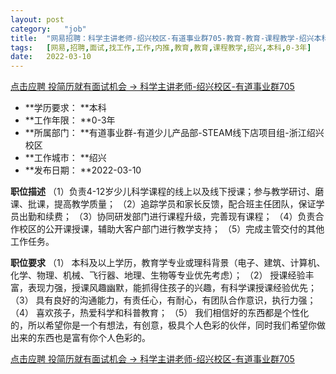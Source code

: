 ```yaml
---
layout:	post
category:	"job"
title:	"网易招聘：科学主讲老师-绍兴校区-有道事业群705-教育-教育-课程教学-绍兴本科0-3年"
tags:	[网易,招聘,面试,找工作,工作,内推,教育,教育,课程教学,绍兴,本科,0-3年]
date:	2022-03-10
---
```


[点击应聘 投简历就有面试机会 -> 科学主讲老师-绍兴校区-有道事业群705](http://mobile.bole.netease.com/bole/boleDetail?id=38783&employeeId=346f03c3cda5f04c&key=all)



- **学历要求： **本科
- **工作年限： **0-3年
- **所属部门： **有道事业群-有道少儿产品部-STEAM线下店项目组-浙江绍兴校区
- **工作城市： **绍兴
- **发布日期： **2022-03-10



**职位描述**
（1）负责4-12岁少儿科学课程的线上以及线下授课；参与教学研讨、磨课、批课，提高教学质量；
（2）追踪学员和家长反馈，配合班主任团队，保证学员出勤和续费；
（3）协同研发部门进行课程升级，完善现有课程；
（4）负责合作校区的公开课授课，辅助大客户部门进行教学支持；
（5）完成主管交付的其他工作任务。



**职位要求**
（1） 本科及以上学历，教育学专业或理科背景（电子、建筑、计算机、化学、物理、机械、飞行器、地理、生物等专业优先考虑）；
（2） 授课经验丰富，表现力强，授课风趣幽默，能抓得住孩子的兴趣，有科学课授课经验优先；
（3） 具有良好的沟通能力，有责任心，有耐心，有团队合作意识，执行力强；
（4） 喜欢孩子，热爱科学和科普教育；
（5） 我们相信好的东西都是个性化的，所以希望你是一个有想法，有创意，极具个人色彩的伙伴，同时我们希望你做出来的东西也是富有你个人色彩的。



[点击应聘 投简历就有面试机会 -> 科学主讲老师-绍兴校区-有道事业群705](http://mobile.bole.netease.com/bole/boleDetail?id=38783&employeeId=346f03c3cda5f04c&key=all)